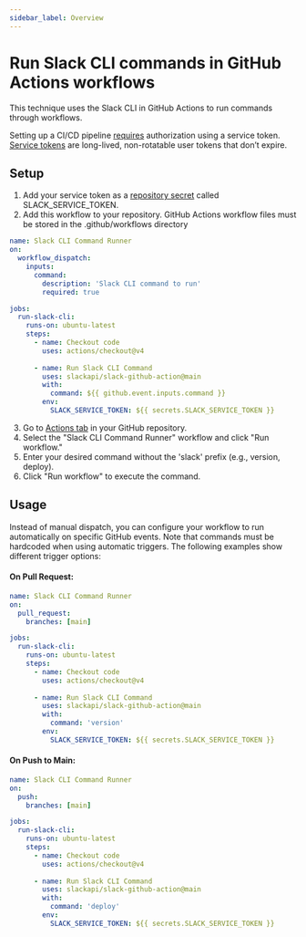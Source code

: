 ```yaml
---
sidebar_label: Overview
---
```


# Run Slack CLI commands in GitHub Actions workflows 

This technique uses the Slack CLI in GitHub Actions to run commands through workflows.

Setting up a CI/CD pipeline [requires](https://docs.slack.dev/tools/slack-cli/guides/authorizing-the-slack-cli/#ci-cd) authorization using a service token. [Service tokens](https://api.slack.com/concepts/token-types#service) are long-lived, non-rotatable user tokens that don’t expire.

## Setup

1. Add your service token as a [repository secret](https://docs.github.com/en/actions/how-tos/write-workflows/choose-what-workflows-do/use-secrets#creating-secrets-for-a-repository) called SLACK_SERVICE_TOKEN.
2. Add this workflow to your repository. GitHub Actions workflow files must be stored in the .github/workflows directory

```yaml
name: Slack CLI Command Runner
on:
  workflow_dispatch:
    inputs:
      command:
        description: 'Slack CLI command to run'
        required: true

jobs:
  run-slack-cli:  
    runs-on: ubuntu-latest
    steps:
      - name: Checkout code
        uses: actions/checkout@v4
      
      - name: Run Slack CLI Command
        uses: slackapi/slack-github-action@main
        with:
          command: ${{ github.event.inputs.command }}
        env:
          SLACK_SERVICE_TOKEN: ${{ secrets.SLACK_SERVICE_TOKEN }}
```

3. Go to [Actions tab](https://docs.github.com/en/actions/how-tos/manage-workflow-runs/manually-run-a-workflow#configuring-a-workflow-to-run-manually) in your GitHub repository.
4. Select the "Slack CLI Command Runner" workflow and click "Run workflow."
5. Enter your desired command without the 'slack' prefix (e.g., version, deploy).
6. Click "Run workflow" to execute the command.

## Usage

Instead of manual dispatch, you can configure your workflow to run automatically on specific GitHub events. Note that commands must be hardcoded
when using automatic triggers. The following examples show different trigger options:

#### **On Pull Request:**
```yaml
name: Slack CLI Command Runner
on:
  pull_request:
    branches: [main]

jobs:
  run-slack-cli: 
    runs-on: ubuntu-latest
    steps:
      - name: Checkout code
        uses: actions/checkout@v4
    
      - name: Run Slack CLI Command
        uses: slackapi/slack-github-action@main
        with:
          command: 'version'  
        env:
          SLACK_SERVICE_TOKEN: ${{ secrets.SLACK_SERVICE_TOKEN }}
```

#### **On Push to Main:**
```yaml
name: Slack CLI Command Runner
on:
  push:
    branches: [main]

jobs:
  run-slack-cli: 
    runs-on: ubuntu-latest
    steps:
      - name: Checkout code
        uses: actions/checkout@v4
    
      - name: Run Slack CLI Command
        uses: slackapi/slack-github-action@main
        with:
          command: 'deploy'  
        env:
          SLACK_SERVICE_TOKEN: ${{ secrets.SLACK_SERVICE_TOKEN }}
```
